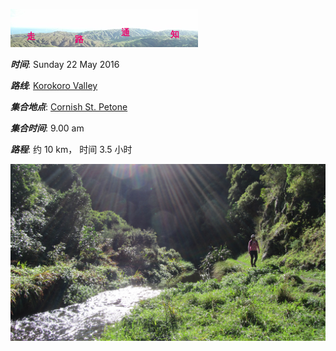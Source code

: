 ![skyline](_images/skyline2.png)

***时间***: Sunday 22 May 2016

***路线***: [Korokoro Valley](http://tracks.org.nz/track/show/99)

***集合地点***: [Cornish St. Petone](https://goo.gl/maps/T1RFsfR97ES2)

***集合时间***: 9.00 am

***路程***: 约 10 km， 时间 3.5 小时




![korokoro1](_images/korokoro1.jpg)


